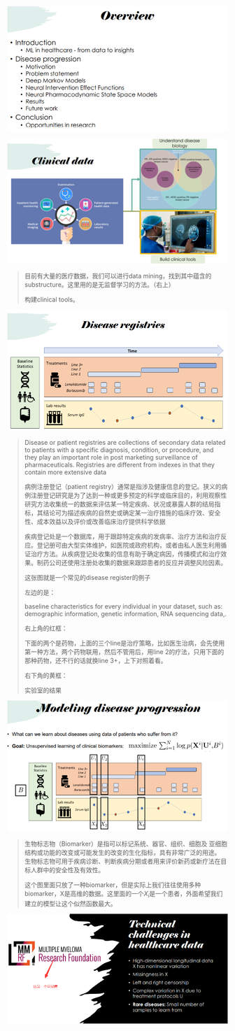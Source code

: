 ![image-20220827183516538](Lecture%2021%20EHRs%20and%20data%20mining.assets/image-20220827183516538.png)

![image-20220827191122936](Lecture%2021%20EHRs%20and%20data%20mining.assets/image-20220827191122936.png)

>目前有大量的医疗数据，我们可以进行data mining，找到其中蕴含的substructure。这里用的是无监督学习的方法。（右上）
>
>构建clinical tools。

![image-20220827191909528](Lecture%2021%20EHRs%20and%20data%20mining.assets/image-20220827191909528.png)

>Disease or patient registries are collections of secondary data related to patients with a specific diagnosis, condition, or procedure, and they play an important role in post marketing surveillance of pharmaceuticals. Registries are different from indexes in that they contain more extensive data
>
>病例注册登记（patient registry）通常是指涉及健康信息的登记。狭义的病例注册登记研究是为了达到一种或更多预定的科学或临床目的，利用观察性研究方法收集统一的数据来评估某一特定疾病、状况或暴露人群的结局指标，其结论可为描述疾病的自然史或确定某一治疗措施的临床疗效、安全性、成本效益以及评价或改善临床治疗提供科学依据 
>
>疾病登记处是一个数据库，用于跟踪特定疾病的发病率、治疗方法和治疗反应。登记册可由大型实体维护，如医院或政府机构，或者由私人医生利用循证治疗方法。从疾病登记处收集的信息有助于确定病因，传播模式和治疗效果。制药公司还使用注册处收集的数据来跟踪患者的反应并调整风险因素。
>
>
>
>这张图就是一个常见的disease register的例子
>
>左边的是：
>
>baseline characteristics for every individual in your dataset, such as: demographic information, genetic information, RNA sequencing data,.
>
>右上角的红框：
>
>下面的两个是药物，上面的三个line是治疗策略，比如医生治病，会先使用第一种方法，两个药物联用，然后不管用后，用line 2的疗法，只用下面的那种药物，还不行的话就换line 3+，上下对照着看。
>
>右下角的黄框：
>
>实验室的结果

![image-20220827194808152](Lecture%2021%20EHRs%20and%20data%20mining.assets/image-20220827194808152.png)

>生物标志物（Biomarker）是指可以标记系统、器官、组织、细胞及 亚细胞 结构或功能的改变或可能发生的改变的生化指标，具有非常广泛的用途。 生物标志物可用于疾病诊断、判断疾病分期或者用来评价新药或新疗法在目标人群中的安全性及有效性。
>
>这个图里面只放了一种biomarker，但是实际上我们往往使用多种biomarker，X是高维的数据。这里面的一个$X_i$是一个患者，外面希望我们建立的模型让这个似然函数最大。

![image-20220827195739923](Lecture%2021%20EHRs%20and%20data%20mining.assets/image-20220827195739923.png)